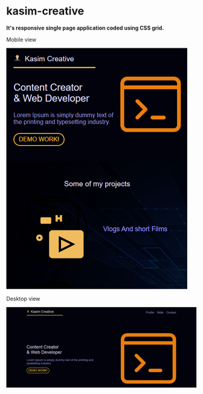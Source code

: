# kasim-creative

<b>It's responsive single page application coded using CSS grid.</b>

Mobile view


![](https://github.com/kasimkk23/kasim-creative/blob/master/assets/demo-app-2020/mobile-kc.png)

Desktop view

![](https://github.com/kasimkk23/kasim-creative/blob/master/assets/demo-app-2020/destop-lc.png)
